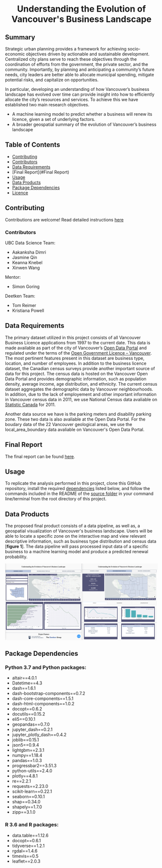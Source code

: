 <div align="center">

# Understanding the Evolution of <br> Vancouver's Business Landscape

</div>

## Summary

Strategic urban planning provides a framework for achieving socio-economic objectives driven by actionable and sustainable development. Centralized city plans serve to reach these objectives through the coordination of efforts from the government, the private sector, and the community. Importantly, by planning and anticipating a community’s future needs, city leaders are better able to allocate municipal spending, mitigate potential risks, and capitalize on opportunities.

In particular, developing an understanding of how Vancouver’s business landscape has evolved over time can provide insight into how to efficiently allocate the city’s resources and services. To achieve this we have established two main research objectives. 

* A machine learning model to predict whether a business will renew its licence, given a set of underlying factors.
* A broader geospatial summary of the evolution of Vancouver’s business landscape


## Table of Contents
- [Contributing](https://github.com/deetken/evan/blob/master/Contributing.md)
- [Contributors](#Contributors)
- [Data Requirements](#data-requirements)
- [Final Report](#Final Report)
- [Usage](#usage)
- [Data Products](#data-products)
- [Package Dependencies](#package-dependencies)
- [Licence](https://github.com/deetken/evan/blob/master/LICENSE)


## Contributing

Contributions are welcome! Read detailed instructions [here](https://github.com/deetken/evan/blob/master/Contributing.md)

### Contributors

UBC Data Science Team:

* Aakanksha Dimri
* Jasmine Qin
* Keanna Knebel
* Xinwen Wang

Mentor:

* Simon Goring

Deetken Team:

* Tom Reimer
* Kristiana Powell


## Data Requirements

The primary dataset utilized in this project consists of all Vancouver Business Licence applications from 1997 to the current date. This data is made available as part of the city of Vancouver’s [Open Data Portal](https://opendata.vancouver.ca/pages/home/) and regulated under the terms of the [Open Government Licence – Vancouver](https://opendata.vancouver.ca/pages/licence/). The most pertinent features present in this dataset are business type, location, and number of employees.
In addition to the business licence dataset, the Canadian census surveys provide another important source of data for this project. The census data is hosted on the Vancouver Open Data Portal and provides demographic information, such as population density, average income, age distribution, and ethnicity. The current census dataset aggregates the demographic data by Vancouver neighbourhoods. In addition, due to the lack of employement and other important information in Vancouver census data in 2011, we use National Census data avaliable on [Statistic Canada](https://www12.statcan.gc.ca/census-recensement/index-eng.cfm) for 2011.

Another data source we have is the parking meters and disability parking zone. These two data is also avaliable at the Open Data Portal.
For the boudary data of the 22 Vancouver geological areas, we use the local_area_boundary data avaliable on Vancouver's Open Data Portal.


## Final Report

The final report can be found [here](https://github.com/deetken/evan/blob/master/doc/final_report/final_report.pdf).


## Usage

To replicate the analysis performed in this project, clone this GitHub repository, install the required [dependencies](#package-dependencies) listed below, and follow the commands included in the README of the [source folder](https://github.com/deetken/evan/tree/master/src#usage) in your command line/terminal from the root directory of this project.


## Data Products

The proposed final product consists of a data pipeline, as well as, a geospatial visualization of Vancouver's business landscape. Users will be able to locate a specific zone on the interactive map and view relevant descriptive information, such as business type distribution and census data [**figure 1**]. The data pipeline will pass processed input data of a specific business to a machine learning model and produce a predicted renewal probability.


![**Figure 1.** geospatial visualization of Vancouver's business landscape.](figures/dashboard_demo.png)


## Package Dependencies

### Python 3.7 and Python packages:

- altair==4.0.1
- Datetime==4.3
- dash==1.6.1
- dash-bootstrap-components==0.7.2
- dash-core-components==1.5.1
- dash-html-components==1.0.2
- docopt==0.6.2
- docutils==0.15.2
- eli5==0.10.1
- geopandas==0.7.0
- jupyter_dash==0.2.1
- jupyter_plotly_dash==0.4.2
- joblib==0.15.1
- json5==0.9.4
- lightgbm==2.3.1
- numpy==1.18.4
- pandas==1.0.3
- progressbar2==3.51.3
- python-utils==2.4.0
- plotly==4.8.1
- re==2.2.1
- requests==2.23.0
- scikit-learn==0.22.1
- seaborn==0.10.1
- shap==0.34.0
- shapely==1.7.0
- zipp==3.1.0

### R 3.6 and R packages:

- data.table==1.12.6
- docopt==0.6.1
- tidyverse==1.2.1
- rgdal==1.4.6
- timevis==0.5
- leaflet==2.0.3
